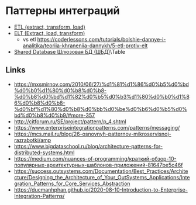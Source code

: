 # Паттерны интеграций

- [ETL (extract, transform, load)](https://python.ivan-shamaev.ru/etl-best-practices-design-data-patterns/)
- [ELT (Extract, load, transform)](https://www.striim.com/blog/data-integration/)
  - vs etl https://coderlessons.com/tutorials/bolshie-dannye-i-analitika/teoriia-khraneniia-dannykh/5-etl-protiv-elt
- [Shared Database Шлюзовая БД (ШБД)](shareddb.md)\Table

## Links

- https://mxsmirnov.com/2010/06/27/%d1%81%d1%86%d0%b5%d0%bd%d0%b0%d1%80%d0%b8%d0%b8-%d0%b8%d0%bd%d1%82%d0%b5%d0%b3%d1%80%d0%b0%d1%86%d0%b8%d0%b8-%d0%bf%d1%80%d0%b8%d0%bb%d0%be%d0%b6%d0%b5%d0%bd%d0%b8%d0%b9/#more-357
- http://citforum.ru/SE/project/pattern/p_4.shtml
- https://www.enterpriseintegrationpatterns.com/patterns/messaging/
- https://mcs.mail.ru/blog/26-osnovnyh-patternov-mikroservisnoj-razrabotki/amp
- https://www.bigdataschool.ru/blog/architecture-patterns-for-distributed-systems.html
- https://medium.com/nuances-of-programming/краткий-обзор-10-популярных-архитектурных-шаблонов-приложений-81647be5c46f
- https://success.outsystems.com/Documentation/Best_Practices/Architecture/Designing_the_Architecture_of_Your_OutSystems_Applications/Integration_Patterns_for_Core_Services_Abstraction
- https://ducmanhphan.github.io/2020-08-10-Introduction-to-Enterprise-Integration-Patterns/
